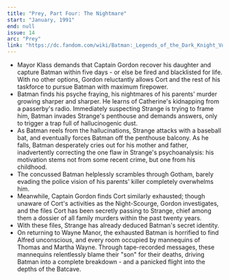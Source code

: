 ```yaml
---
title: "Prey, Part Four: The Nightmare"
start: "January, 1991"
end: null
issue: 14
arc: "Prey"
link: "https://dc.fandom.com/wiki/Batman:_Legends_of_the_Dark_Knight_Vol_1_14"
---
```


- Mayor Klass demands that Captain Gordon recover his daughter and capture Batman within five days - or else be fired and blacklisted for life. With no other options, Gordon reluctantly allows Cort and the rest of his taskforce to pursue Batman with maximum firepower.
- Batman finds his psyche fraying, his nightmares of his parents' murder growing sharper and sharper. He learns of Catherine's kidnapping from a passerby's radio. Immediately suspecting Strange is trying to frame him, Batman invades Strange's penthouse and demands answers, only to trigger a trap full of hallucinogenic dust.
- As Batman reels from the hallucinations, Strange attacks with a baseball bat, and eventually forces Batman off the penthouse balcony. As he falls, Batman desperately cries out for his mother and father, inadvertently correcting the one flaw in Strange's psychoanalysis: his motivation stems not from some recent crime, but one from his childhood. 
- The concussed Batman helplessly scrambles through Gotham, barely evading the police vision of his parents' killer completely overwhelms him.
- Meanwhile, Captain Gordon finds Cort similarly exhausted; though unaware of Cort's activities as the Night-Scourge, Gordon investigates, and the files Cort has been secretly passing to Strange, chief among them a dossier of all family murders within the past twenty years. 
- With these files, Strange has already deduced Batman's secret identity.
- On returning to Wayne Manor, the exhausted Batman is horrified to find Alfred unconscious, and every room occupied by mannequins of Thomas and Martha Wayne. Through tape-recorded messages, these mannequins relentlessly blame their "son" for their deaths, driving Batman into a complete breakdown - and a panicked flight into the depths of the Batcave.
